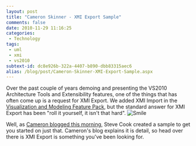```yaml
---
layout: post
title: "Cameron Skinner - XMI Export Sample"
comments: false
date: 2010-11-29 11:16:25
categories:
 - Technology
tags:
 - uml
 - xmi
 - vs2010
subtext-id: dc8e926b-322a-4407-b890-dbb83315aec6
alias: /blog/post/Cameron-Skinner-XMI-Export-Sample.aspx
---
```



Over the past couple of years demoing and presenting the VS2010 Architecture Tools and Extensibility features, one of the things that has often come up is a request for XMI Export. We added XMI Import in the [Visualization and Modeling Feature Pack](http://msdn.microsoft.com/en-us/library/dd460723.aspx), but the standard answer for XMI Export has been "roll it yourself, it isn't that hard". ![Smile](/images/blog/Windows-Live-Writer/2b50a40ad594/2CC2B878/wlEmoticon-smile.png)

Well, as [Cameron blogged this morning](http://blogs.msdn.com/b/camerons/archive/2010/11/29/xmi-export-sample.aspx), Steve Cook created a sample to get you started on just that. Cameron's blog explains it is detail, so head over there is XMI Export is something you've been looking for.
